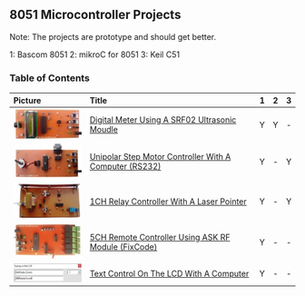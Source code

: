 ## 8051 Microcontroller Projects 
Note: The projects are prototype and should get better.  

1: Bascom 8051
2: mikroC for 8051
3: Keil C51

### Table of Contents
|Picture|Title|1|2|3|
|:------|:----|:---------:|:-------------:|:------:|
|![](DigitalMeter_Ultrasonic_SRF02/Pictures/Album.jpg)|[Digital Meter Using A SRF02 Ultrasonic Moudle](DigitalMeter_Ultrasonic_SRF02)|Y|Y|-|
|![](MotorDriver_UnipolarStepperMotor_RS232/Pictures/Album.jpg)|[Unipolar Step Motor Controller With A Computer (RS232)](MotorDriver_UnipolarStepperMotor_RS232)|Y|-|Y|
|![](RelayController_LaserPointer_1CH/Pictures/Album.jpg)|[1CH Relay Controller With A Laser Pointer](RelayController_LaserPointer_1CH)|Y|-|Y|
|![](RelayController_RF_ASK_5CH/Pictures/Album.jpg)|[5CH Remote Controller Using ASK RF Module (FixCode)](RelayController_RF_ASK_5CH)|Y|-|-|
|![](TextDisplay_UART/Code_VB6/Album.png)|[Text Control On The LCD With A Computer](TextDisplay_UART)|Y|-|-|
